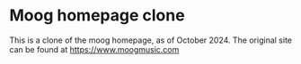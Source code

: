 # Moog homepage clone

This is a clone of the moog homepage, as of October 2024. The original site can be found at https://www.moogmusic.com
